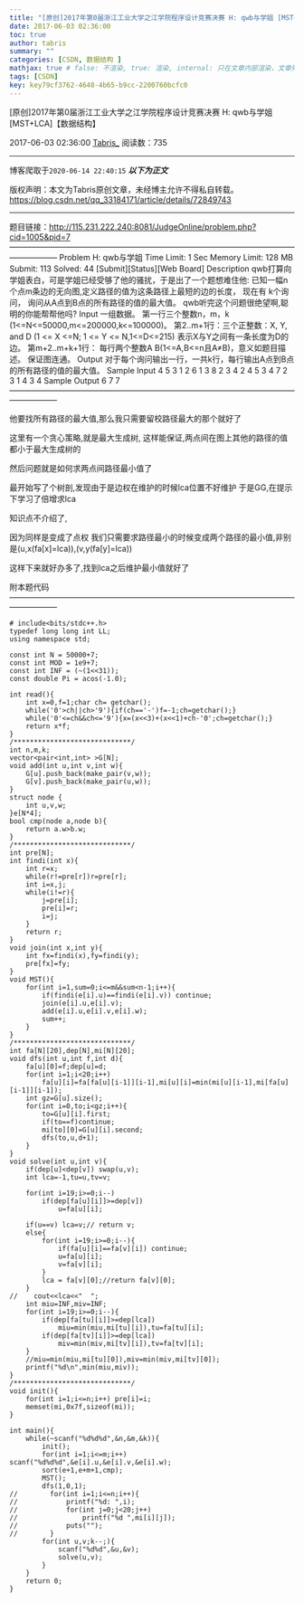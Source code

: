 ```yaml
---
title: "[原创]2017年第0届浙江工业大学之江学院程序设计竞赛决赛 H: qwb与学姐 [MST+LCA]【数据结构】"
date: 2017-06-03 02:36:00
toc: true
author: tabris
summary: ""
categories: [CSDN, 数据结构 ]
mathjax: true # false: 不渲染, true: 渲染, internal: 只在文章内部渲染，文章列表中不渲染
tags: [CSDN]
key: key79cf3762-4648-4b65-b9cc-2200760bcfc0
---
```


[原创]2017年第0届浙江工业大学之江学院程序设计竞赛决赛 H: qwb与学姐 [MST+LCA]【数据结构】

2017-06-03 02:36:00  [Tabris_](https://me.csdn.net/qq_33184171) 阅读数：735

---

博客爬取于`2020-06-14 22:40:15`
***以下为正文***

版权声明：本文为Tabris原创文章，未经博主允许不得私自转载。
https://blog.csdn.net/qq_33184171/article/details/72849743

<!-- more -->

---

题目链接：http://115.231.222.240:8081/JudgeOnline/problem.php?cid=1005&pid=7
——————————————————————————————————————————
Problem H: qwb与学姐
Time Limit: 1 Sec  Memory Limit: 128 MB
Submit: 113  Solved: 44
[Submit][Status][Web Board]
Description
qwb打算向学姐表白，可是学姐已经受够了他的骚扰，于是出了一个题想难住他:
已知一幅n个点m条边的无向图,定义路径的值为这条路径上最短的边的长度，
现在有 k个询问，
询问从A点到B点的所有路径的值的最大值。
qwb听完这个问题很绝望啊,聪明的你能帮帮他吗?
Input
一组数据。
第一行三个整数n，m，k (1<=N<=50000,m<=200000,k<=100000)。
第2..m+1行：三个正整数：X, Y, and D (1 <= X <=N; 1 <= Y <= N,1<=D<=215) 表示X与Y之间有一条长度为D的边。 
第m+2..m+k+1行： 每行两个整数A B(1<=A,B<=n且A≠B)，意义如题目描述。
保证图连通。
Output
对于每个询问输出一行，一共k行，每行输出A点到B点的所有路径的值的最大值。
Sample Input
4 5 3
1 2 6
1 3 8
2 3 4
2 4 5
3 4 7
2 3
1 4
3 4
Sample Output
6
7
7
——————————————————————————————————————————

他要找所有路径的最大值,那么我只需要留校路径最大的那个就好了

这里有一个贪心策略,就是最大生成树,
这样能保证,两点间在图上其他的路径的值都小于最大生成树的

然后问题就是如何求两点间路径最小值了

最开始写了个树剖,发现由于是边权在维护的时候lca位置不好维护
于是GG,在提示下学习了倍增求lca

知识点不介绍了,

因为同样是变成了点权
我们只需要求路径最小的时候变成两个路径的最小值,非别是(u,x(fa[x]=lca)),(v,y(fa[y]=lca))

这样下来就好办多了,找到lca之后维护最小值就好了

附本题代码
——————————————————————————————————————————
```
# include<bits/stdc++.h>
typedef long long int LL;
using namespace std;
 
const int N = 50000+7;
const int MOD = 1e9+7;
const int INF = (~(1<<31));
const double Pi = acos(-1.0);
 
int read(){
    int x=0,f=1;char ch= getchar();
    while('0'>ch||ch>'9'){if(ch=='-')f=-1;ch=getchar();}
    while('0'<=ch&&ch<='9'){x=(x<<3)+(x<<1)+ch-'0';ch=getchar();}
    return x*f;
}
/*****************************/
int n,m,k;
vector<pair<int,int> >G[N];
void add(int u,int v,int w){
    G[u].push_back(make_pair(v,w));
    G[v].push_back(make_pair(u,w));
}
struct node {
    int u,v,w;
}e[N*4];
bool cmp(node a,node b){
    return a.w>b.w;
}
/*****************************/
int pre[N];
int findi(int x){
    int r=x;
    while(r!=pre[r])r=pre[r];
    int i=x,j;
    while(i!=r){
        j=pre[i];
        pre[i]=r;
        i=j;
    }
    return r;
}
void join(int x,int y){
    int fx=findi(x),fy=findi(y);
    pre[fx]=fy;
}
void MST(){
    for(int i=1,sum=0;i<=m&&sum<n-1;i++){
        if(findi(e[i].u)==findi(e[i].v)) continue;
        join(e[i].u,e[i].v);
        add(e[i].u,e[i].v,e[i].w);
        sum++;
    }
}
/*****************************/
int fa[N][20],dep[N],mi[N][20];
void dfs(int u,int f,int d){
    fa[u][0]=f;dep[u]=d;
    for(int i=1;i<20;i++)
        fa[u][i]=fa[fa[u][i-1]][i-1],mi[u][i]=min(mi[u][i-1],mi[fa[u][i-1]][i-1]);
    int gz=G[u].size();
    for(int i=0,to;i<gz;i++){
        to=G[u][i].first;
        if(to==f)continue;
        mi[to][0]=G[u][i].second;
        dfs(to,u,d+1);
    }
}
void solve(int u,int v){
    if(dep[u]<dep[v]) swap(u,v);
    int lca=-1,tu=u,tv=v;
 
    for(int i=19;i>=0;i--)
        if(dep[fa[u][i]]>=dep[v])
            u=fa[u][i];
 
    if(u==v) lca=v;// return v;
    else{
        for(int i=19;i>=0;i--){
            if(fa[u][i]==fa[v][i]) continue;
            u=fa[u][i];
            v=fa[v][i];
        }
        lca = fa[v][0];//return fa[v][0];
    }
//    cout<<lca<<"  ";
    int miu=INF,miv=INF;
    for(int i=19;i>=0;i--){
        if(dep[fa[tu][i]]>=dep[lca])
            miu=min(miu,mi[tu][i]),tu=fa[tu][i];
        if(dep[fa[tv][i]]>=dep[lca])
            miv=min(miv,mi[tv][i]),tv=fa[tv][i];
    }
    //miu=min(miu,mi[tu][0]),miv=min(miv,mi[tv][0]);
    printf("%d\n",min(miu,miv));
}
/*****************************/
void init(){
    for(int i=1;i<=n;i++) pre[i]=i;
    memset(mi,0x7f,sizeof(mi));
}
 
int main(){
    while(~scanf("%d%d%d",&n,&m,&k)){
        init();
        for(int i=1;i<=m;i++)    scanf("%d%d%d",&e[i].u,&e[i].v,&e[i].w);
        sort(e+1,e+m+1,cmp);
        MST();
        dfs(1,0,1);
//        for(int i=1;i<=n;i++){
//            printf("%d: ",i);
//            for(int j=0;j<20;j++)
//                printf("%d ",mi[i][j]);
//            puts("");
//        }
        for(int u,v;k--;){
            scanf("%d%d",&u,&v);
            solve(u,v);
        }
    }
    return 0;
}
```
